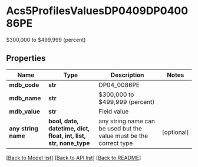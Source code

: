 # Acs5ProfilesValuesDP0409DP040086PE

$300,000 to $499,999 (percent)

## Properties
Name | Type | Description | Notes
------------ | ------------- | ------------- | -------------
**mdb_code** | **str** | DP04_0086PE | 
**mdb_name** | **str** | $300,000 to $499,999 (percent) | 
**mdb_value** | **str** | Field value | 
**any string name** | **bool, date, datetime, dict, float, int, list, str, none_type** | any string name can be used but the value must be the correct type | [optional]

[[Back to Model list]](../README.md#documentation-for-models) [[Back to API list]](../README.md#documentation-for-api-endpoints) [[Back to README]](../README.md)



